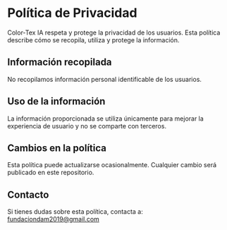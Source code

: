 # Política de Privacidad

Color-Tex IA respeta y protege la privacidad de los usuarios. Esta política describe cómo se recopila, utiliza y protege la información.

## Información recopilada
No recopilamos información personal identificable de los usuarios.

## Uso de la información
La información proporcionada se utiliza únicamente para mejorar la experiencia de usuario y no se comparte con terceros.

## Cambios en la política
Esta política puede actualizarse ocasionalmente. Cualquier cambio será publicado en este repositorio.

## Contacto
Si tienes dudas sobre esta política, contacta a: fundaciondam2019@gmail.com
